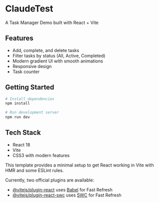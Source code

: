 # ClaudeTest

A Task Manager Demo built with React + Vite

## Features

- Add, complete, and delete tasks
- Filter tasks by status (All, Active, Completed)
- Modern gradient UI with smooth animations
- Responsive design
- Task counter

## Getting Started

```bash
# Install dependencies
npm install

# Run development server
npm run dev
```

## Tech Stack

- React 18
- Vite
- CSS3 with modern features

This template provides a minimal setup to get React working in Vite with HMR and some ESLint rules.

Currently, two official plugins are available:

- [@vitejs/plugin-react](https://github.com/vitejs/vite-plugin-react/blob/main/packages/plugin-react) uses [Babel](https://babeljs.io/) for Fast Refresh
- [@vitejs/plugin-react-swc](https://github.com/vitejs/vite-plugin-react/blob/main/packages/plugin-react-swc) uses [SWC](https://swc.rs/) for Fast Refresh